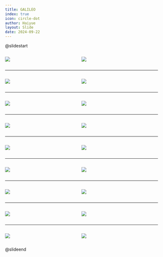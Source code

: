 ```yaml
---
title: GALILEO
index: true
icon: circle-dot
author: Haiyue
layout: Slide
date: 2024-09-22
---
```

 
@slidestart

<div style="display:flex">
<div style="flex:1">

![](https://raw.githubusercontent.com/yclord/reading/refs/heads/master/english/Level-P/GALILEO/001.webp)
</div>
<div style="flex:1">

![](https://raw.githubusercontent.com/yclord/reading/refs/heads/master/english/Level-P/GALILEO/002.webp)
</div>
</div>

---

<div style="display:flex">
<div style="flex:1">

![](https://raw.githubusercontent.com/yclord/reading/refs/heads/master/english/Level-P/GALILEO/003.webp)
</div>
<div style="flex:1">

![](https://raw.githubusercontent.com/yclord/reading/refs/heads/master/english/Level-P/GALILEO/004.webp)
</div>
</div>

---

<div style="display:flex">
<div style="flex:1">

![](https://raw.githubusercontent.com/yclord/reading/refs/heads/master/english/Level-P/GALILEO/005.webp)
</div>
<div style="flex:1">

![](https://raw.githubusercontent.com/yclord/reading/refs/heads/master/english/Level-P/GALILEO/006.webp)
</div>
</div>

---

<div style="display:flex">
<div style="flex:1">

![](https://raw.githubusercontent.com/yclord/reading/refs/heads/master/english/Level-P/GALILEO/007.webp)
</div>
<div style="flex:1">

![](https://raw.githubusercontent.com/yclord/reading/refs/heads/master/english/Level-P/GALILEO/008.webp)
</div>
</div>

---

<div style="display:flex">
<div style="flex:1">

![](https://raw.githubusercontent.com/yclord/reading/refs/heads/master/english/Level-P/GALILEO/009.webp)
</div>
<div style="flex:1">

![](https://raw.githubusercontent.com/yclord/reading/refs/heads/master/english/Level-P/GALILEO/010.webp)
</div>
</div>

---

<div style="display:flex">
<div style="flex:1">

![](https://raw.githubusercontent.com/yclord/reading/refs/heads/master/english/Level-P/GALILEO/011.webp)
</div>
<div style="flex:1">

![](https://raw.githubusercontent.com/yclord/reading/refs/heads/master/english/Level-P/GALILEO/012.webp)
</div>
</div>

---

<div style="display:flex">
<div style="flex:1">

![](https://raw.githubusercontent.com/yclord/reading/refs/heads/master/english/Level-P/GALILEO/013.webp)
</div>
<div style="flex:1">

![](https://raw.githubusercontent.com/yclord/reading/refs/heads/master/english/Level-P/GALILEO/014.webp)
</div>
</div>

---

<div style="display:flex">
<div style="flex:1">

![](https://raw.githubusercontent.com/yclord/reading/refs/heads/master/english/Level-P/GALILEO/015.webp)
</div>
<div style="flex:1">

![](https://raw.githubusercontent.com/yclord/reading/refs/heads/master/english/Level-P/GALILEO/016.webp)
</div>
</div>

---

<div style="display:flex">
<div style="flex:1">

![](https://raw.githubusercontent.com/yclord/reading/refs/heads/master/english/Level-P/GALILEO/017.webp)
</div>
<div style="flex:1">

![](https://raw.githubusercontent.com/yclord/reading/refs/heads/master/english/Level-P/GALILEO/018.webp)
</div>
</div>

@slideend